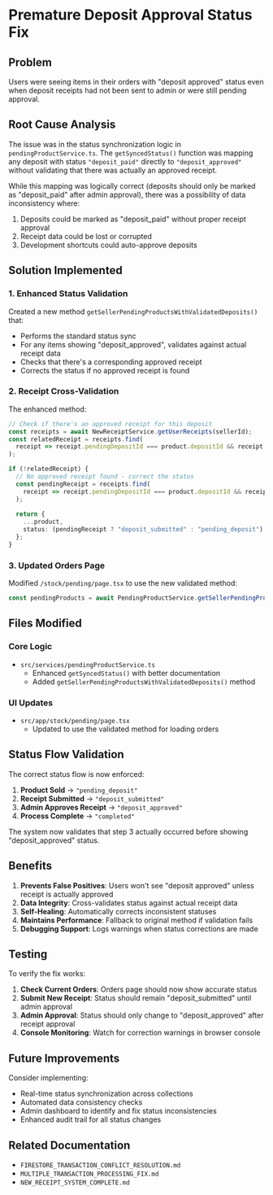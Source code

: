 # Premature Deposit Approval Status Fix

## Problem
Users were seeing items in their orders with "deposit approved" status even when deposit receipts had not been sent to admin or were still pending approval.

## Root Cause Analysis
The issue was in the status synchronization logic in `pendingProductService.ts`. The `getSyncedStatus()` function was mapping any deposit with status `"deposit_paid"` directly to `"deposit_approved"` without validating that there was actually an approved receipt.

While this mapping was logically correct (deposits should only be marked as "deposit_paid" after admin approval), there was a possibility of data inconsistency where:
1. Deposits could be marked as "deposit_paid" without proper receipt approval
2. Receipt data could be lost or corrupted
3. Development shortcuts could auto-approve deposits

## Solution Implemented

### 1. Enhanced Status Validation
Created a new method `getSellerPendingProductsWithValidatedDeposits()` that:
- Performs the standard status sync
- For any items showing "deposit_approved", validates against actual receipt data
- Checks that there's a corresponding approved receipt
- Corrects the status if no approved receipt is found

### 2. Receipt Cross-Validation
The enhanced method:
```typescript
// Check if there's an approved receipt for this deposit
const receipts = await NewReceiptService.getUserReceipts(sellerId);
const relatedReceipt = receipts.find(
  receipt => receipt.pendingDepositId === product.depositId && receipt.status === "approved"
);

if (!relatedReceipt) {
  // No approved receipt found - correct the status
  const pendingReceipt = receipts.find(
    receipt => receipt.pendingDepositId === product.depositId && receipt.status === "pending"
  );
  
  return {
    ...product,
    status: (pendingReceipt ? "deposit_submitted" : "pending_deposit")
  };
}
```

### 3. Updated Orders Page
Modified `/stock/pending/page.tsx` to use the new validated method:
```typescript
const pendingProducts = await PendingProductService.getSellerPendingProductsWithValidatedDeposits(user.uid);
```

## Files Modified

### Core Logic
- `src/services/pendingProductService.ts`
  - Enhanced `getSyncedStatus()` with better documentation
  - Added `getSellerPendingProductsWithValidatedDeposits()` method

### UI Updates  
- `src/app/stock/pending/page.tsx`
  - Updated to use the validated method for loading orders

## Status Flow Validation

The correct status flow is now enforced:

1. **Product Sold** → `"pending_deposit"` 
2. **Receipt Submitted** → `"deposit_submitted"`
3. **Admin Approves Receipt** → `"deposit_approved"`
4. **Process Complete** → `"completed"`

The system now validates that step 3 actually occurred before showing "deposit_approved" status.

## Benefits

1. **Prevents False Positives**: Users won't see "deposit approved" unless receipt is actually approved
2. **Data Integrity**: Cross-validates status against actual receipt data
3. **Self-Healing**: Automatically corrects inconsistent statuses
4. **Maintains Performance**: Fallback to original method if validation fails
5. **Debugging Support**: Logs warnings when status corrections are made

## Testing

To verify the fix works:

1. **Check Current Orders**: Orders page should now show accurate status
2. **Submit New Receipt**: Status should remain "deposit_submitted" until admin approval
3. **Admin Approval**: Status should only change to "deposit_approved" after receipt approval
4. **Console Monitoring**: Watch for correction warnings in browser console

## Future Improvements

Consider implementing:
- Real-time status synchronization across collections
- Automated data consistency checks
- Admin dashboard to identify and fix status inconsistencies
- Enhanced audit trail for all status changes

## Related Documentation
- `FIRESTORE_TRANSACTION_CONFLICT_RESOLUTION.md`
- `MULTIPLE_TRANSACTION_PROCESSING_FIX.md`
- `NEW_RECEIPT_SYSTEM_COMPLETE.md`
